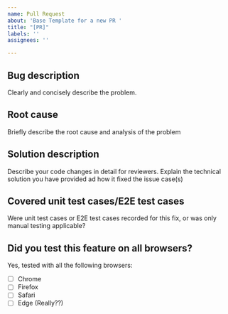 ```yaml
---
name: Pull Request
about: 'Base Template for a new PR '
title: "[PR]"
labels: ''
assignees: ''

---
```


## Bug description
Clearly and concisely describe the problem.

## Root cause
Briefly describe the root cause and analysis of the problem

## Solution description
Describe your code changes in detail for reviewers. Explain the technical solution you have provided ad how it fixed the issue case(s)

## Covered unit test cases/E2E test cases
Were unit test cases or E2E test cases recorded for this fix, or was only manual testing applicable?

## Did you test this feature on all browsers?
Yes, tested with all the following browsers:
- [ ] Chrome
- [ ] Firefox
- [ ] Safari
- [ ] Edge (Really??)
